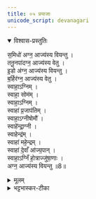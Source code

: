 ```yaml
---
title: ०५ प्रयाजाः
unicode_script: devanagari
---
```


<details open><summary>विश्वास-प्रस्तुतिः</summary>

स॒मिधो॑ अग्न॒ आज्य॑स्य वियन्तु ।  
तनू॒नपा॑दग्न॒ आज्य॑स्य वेतु ।  
इ॒डो अ॑ग्न॒ आज्य॑स्य वियन्तु ।   
ब॒र्हिर॑ग्न॒ आज्य॑स्य वेतु ।   
स्वाहा॒ऽग्निम् ।  
स्वाहा॒ सोम॑म् ।  
स्वाहा॒ऽग्निम् ।   
स्वाहा॑ प्र॒जाप॑तिम् ।   
स्वाहा॒ऽग्नीषोमौ॑ ।   
स्वाहे॑न्द्रा॒ग्नी ।   
स्वाहेन्द्र॑म् ।   
स्वाहा॑ महे॒न्द्रम् ।   
स्वाहा॑ दे॒वाँ आ॑ज्य॒पान् ।   
स्वाहा॒ऽग्निँ हो॒त्राज्जु॑षा॒णाः ।   
अग्न॒ आज्य॑स्य वियन्तु ॥8॥  
</details>

<details><summary>मूलम्</summary>

स॒मिधो॑ अग्न॒ आज्य॑स्य वियन्तु ।  
तनू॒नपा॑दग्न॒ आज्य॑स्य वेतु ।  
इ॒डो अ॑ग्न॒ आज्य॑स्य वियन्तु ।   
ब॒र्हिर॑ग्न॒ आज्य॑स्य वेतु ।   
स्वाहा॒ऽग्निम् ।  
स्वाहा॒ सोम॑म् ।  
स्वाहा॒ऽग्निम् ।   
स्वाहा॑ प्र॒जाप॑तिम् ।   
स्वाहा॒ऽग्नीषोमौ॑ ।   
स्वाहे॑न्द्रा॒ग्नी ।   
स्वाहेन्द्र॑म् ।   
स्वाहा॑ महे॒न्द्रम् ।   
स्वाहा॑ दे॒वाँ आ॑ज्य॒पान् ।   
स्वाहा॒ऽग्निँ हो॒त्राज्जु॑षा॒णाः ।   
अग्न॒ आज्य॑स्य वियन्तु ॥8॥  
</details>

<details><summary>भट्टभास्कर-टीका</summary>

1प्रयाजे स्वाहाऽग्निमित्यादि ॥ अग्न्यादीन् जुषाणाः स्वाहाकरणदेवताः आज्यस्य वियन्तु । हे अग्ने! इति । होत्रदिति । चतुर्थ्यर्थे पञ्चमी । सुष्ठु हूयते यया या च स्वयमेवेत्थं कर्तव्यमित्याह, सा पञ्चमप्रयाजदेवता । तस्या अग्न्यादिभेदेन बहुत्वमुपचर्यते । गतमन्यत् ॥

इति तैत्तिरीये ब्राह्मणे तृतीये पञ्चमे पञ्चमोऽनुवाकः ॥  

</details>

